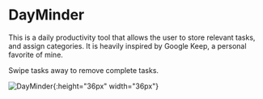 # DayMinder

This is a daily productivity tool that allows the user to store relevant tasks, and assign categories. 
It is heavily inspired by Google Keep, a personal favorite of mine.

Swipe tasks away to remove complete tasks.

 ![DayMinder ](http://i.imgur.com/3Yo76TQ.png){:height="36px" width="36px"}
